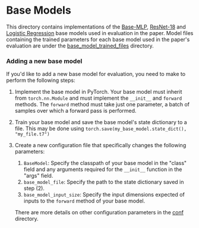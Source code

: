 # Base Models
This directory contains implementations of the [Base-MLP](base_mlp.py),
[ResNet-18](resnet.py) and [Logistic Regression](logistic.py) base models
used in evaluation in the paper. Model files containing the trained parameters
for each base model used in the paper's evaluation are under the
[base_model_trained_files](../base_model_trained_files) directory.

### Adding a new base model
If you'd like to add a new base model for evaluation, you need to make to
perform the following steps:
1. Implement the base model in PyTorch. Your base model must inherit from
   `torch.nn.Module` and must implement the `__init__` and `forward` methods.
   The `forward` method must take just one parameter, a batch of samples over
   which a forward pass is performed.
2. Train your base model and save the base model's state dictionary to a file.
   This may be done using `torch.save(my_base_model.state_dict(), "my_file.t7")`
3. Create a new configuration file that specifically changes the following parameters:
   1. `BaseModel`: Specify the classpath of your base model in the "class" field
   and any arguments required for the `__init__` function in the "args" field.
   2. `base_model_file`: Specify the path to the state dictionary saved in step (2).
   3. `base_model_input_size`: Specify the input dimensions expected of inputs to
   the `forward` method of your base model.

   There are more details on other configuration parameters in the
   [conf](../conf) directory.
